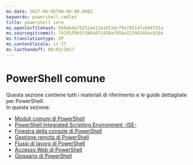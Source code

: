 ```yaml
---
ms.date: 2017-06-05T00:00:00.000Z
keywords: powershell,cmdlet
title: powershell core
ms.openlocfilehash: 056e64e79252a411ba553dcf9e795147a994731a
ms.sourcegitcommit: 74255f0b5f386a072458af058a15240140acb294
ms.translationtype: HT
ms.contentlocale: it-IT
ms.lasthandoff: 08/03/2017
---
```

#  <a name="common-powershell"></a>PowerShell comune
Questa sezione contiene tutti i materiali di riferimento e le guide dettagliate per PowerShell.  
In questa sezione:
-  [Moduli comuni di PowerShell](core-modules.md)
-  [PowerShell Integrated Scripting Environment -ISE-](ise-guide.md)
-  [Finestra della console di PowerShell](console-guide.md)
-  [Gestione remota di PowerShell](Running-Remote-Commands.md)
-  [Flussi di lavoro di PowerShell](workflows-guide.md)
-  [Accesso Web di PowerShell](web-access.md)
-  [Glossario di PowerShell](../Windows-PowerShell-Glossary.md)

